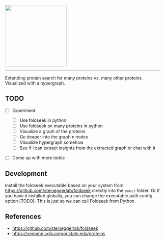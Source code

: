 <img width="200px" src="https://github.com/user-attachments/assets/de4296da-3d2d-428a-99a2-a0dc1d4153ba" />

---

Extending protein search for many proteins vs. many other proteins. Visualized with a hypergraph.

## TODO

- [ ] Experiment
     - [ ] Use foldseek in python
     - [ ] Use foldseek on many proteins in python
     - [ ] Visualize a graph of the proteins
     - [ ] Go deeper into the graph n nodes
     - [ ] Visualize hypergraph somehow
     - [ ] See if I can extract insights from the extracted graph or chat with it
- [ ] Come up with more todos


## Development

Install the foldseek executable based on your system from https://github.com/steineggerlab/foldseek directly into the `exec/` folder. Or if you have it installed globally, you can change the executable path config option (TODO). This is just so we can call Foldseek from Python.

## References

- https://github.com/steineggerlab/foldseek
- https://venome.cqls.oregonstate.edu/proteins
